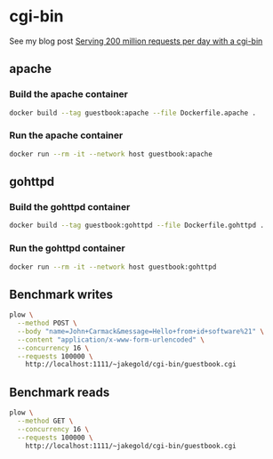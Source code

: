 # cgi-bin

See my blog post [Serving 200 million requests per day with a cgi-bin](https://jacob.gold/posts/serving-200-million-requests-with-cgi-bin/)

## apache

### Build the apache container

```bash
docker build --tag guestbook:apache --file Dockerfile.apache .
```

### Run the apache container

```bash
docker run --rm -it --network host guestbook:apache
```

## gohttpd

### Build the gohttpd container

```bash
docker build --tag guestbook:gohttpd --file Dockerfile.gohttpd .
```

### Run the gohttpd container

```bash
docker run --rm -it --network host guestbook:gohttpd
```

## Benchmark writes

```bash
plow \
  --method POST \
  --body "name=John+Carmack&message=Hello+from+id+software%21" \
  --content "application/x-www-form-urlencoded" \
  --concurrency 16 \
  --requests 100000 \
    http://localhost:1111/~jakegold/cgi-bin/guestbook.cgi
```

## Benchmark reads

```bash
plow \
  --method GET \
  --concurrency 16 \
  --requests 100000 \
    http://localhost:1111/~jakegold/cgi-bin/guestbook.cgi
```

